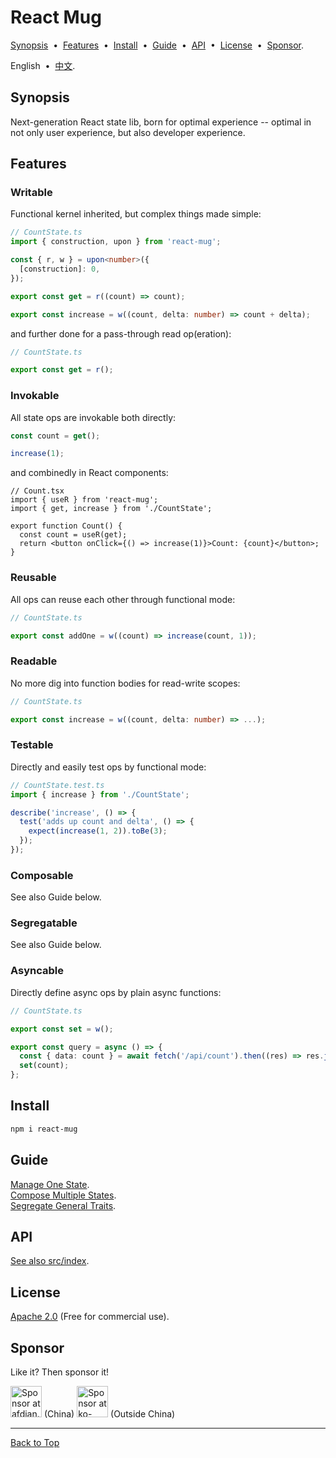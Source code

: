 # <span id="b66bc7f"></span> React Mug

[Synopsis](#5b94f97) &nbsp;•&nbsp;
[Features](#dea3322) &nbsp;•&nbsp;
[Install](#f746377) &nbsp;•&nbsp;
[Guide](#00bfdb1) &nbsp;•&nbsp;
[API](#bf85749) &nbsp;•&nbsp;
[License](#d4b3b37) &nbsp;•&nbsp;
[Sponsor](#982e917).

English &nbsp;•&nbsp; [中文](./README.md).

## <span id="5b94f97"></span> Synopsis

Next-generation React state lib, born for optimal experience -- optimal in not only user experience, but also developer experience.

## <span id="dea3322"></span> Features

### Writable

Functional kernel inherited, but complex things made simple:

```ts
// CountState.ts
import { construction, upon } from 'react-mug';

const { r, w } = upon<number>({
  [construction]: 0,
});

export const get = r((count) => count);

export const increase = w((count, delta: number) => count + delta);
```

and further done for a pass-through read op(eration):

```ts
// CountState.ts

export const get = r();
```

### Invokable

All state ops are invokable both directly:

```ts
const count = get();

increase(1);
```

and combinedly in React components:

```tsx
// Count.tsx
import { useR } from 'react-mug';
import { get, increase } from './CountState';

export function Count() {
  const count = useR(get);
  return <button onClick={() => increase(1)}>Count: {count}</button>;
}
```

### Reusable

All ops can reuse each other through functional mode:

```ts
// CountState.ts

export const addOne = w((count) => increase(count, 1));
```

### Readable

No more dig into function bodies for read-write scopes:

```ts
// CountState.ts

export const increase = w((count, delta: number) => ...);
```

### Testable

Directly and easily test ops by functional mode:

```ts
// CountState.test.ts
import { increase } from './CountState';

describe('increase', () => {
  test('adds up count and delta', () => {
    expect(increase(1, 2)).toBe(3);
  });
});
```

### Composable

See also Guide below.

### Segregatable

See also Guide below.

### Asyncable

Directly define async ops by plain async functions:

```ts
// CountState.ts

export const set = w();

export const query = async () => {
  const { data: count } = await fetch('/api/count').then((res) => res.json());
  set(count);
};
```

## <span id="f746377"></span> Install

```sh
npm i react-mug
```

## <span id="00bfdb1"></span> Guide

[Manage One State](./docs/guide/57934f5.en.md).<br/>
[Compose Multiple States](./docs/guide/7f95611.en.md).<br/>
[Segregate General Traits](./docs/guide/eb8ec2b.en.md).

## <span id="bf85749"></span> API

[See also src/index](./src/index.ts).

## <span id="d4b3b37"></span> License

[Apache 2.0](./LICENSE) (Free for commercial use).

## <span id="982e917"></span> Sponsor

Like it? Then sponsor it!

<a href="https://afdian.com/a/openquoll" target="_blank"><img width="50" src="https://github.com/user-attachments/assets/f0442384-463d-4f62-aa91-775bfefc20f7" alt="Sponsor at afdian.com" /></a> (China)
<a href='https://ko-fi.com/openquoll' target='_blank'><img width='50' src="https://github.com/user-attachments/assets/519a3a99-8eb0-4b44-bf87-4967ca0512a2" alt="Sponsor at ko-fi.com" /></a> (Outside China)

---

[Back to Top](#b66bc7f)
